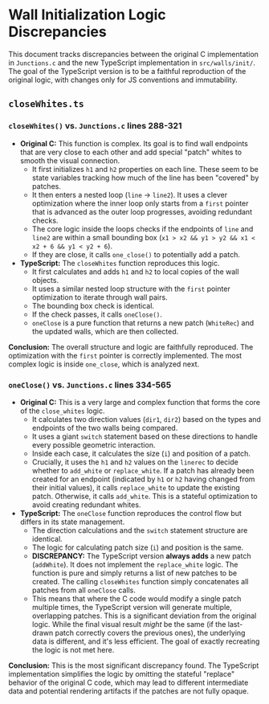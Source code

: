 # Wall Initialization Logic Discrepancies

This document tracks discrepancies between the original C implementation in `Junctions.c` and the new TypeScript implementation in `src/walls/init/`. The goal of the TypeScript version is to be a faithful reproduction of the original logic, with changes only for JS conventions and immutability.

## `closeWhites.ts`

### `closeWhites()` vs. `Junctions.c` lines 288-321

- **Original C:** This function is complex. Its goal is to find wall endpoints that are very close to each other and add special "patch" whites to smooth the visual connection.
  - It first initializes `h1` and `h2` properties on each line. These seem to be state variables tracking how much of the line has been "covered" by patches.
  - It then enters a nested loop (`line` -> `line2`). It uses a clever optimization where the inner loop only starts from a `first` pointer that is advanced as the outer loop progresses, avoiding redundant checks.
  - The core logic inside the loops checks if the endpoints of `line` and `line2` are within a small bounding box (`x1 > x2 && y1 > y2 && x1 < x2 + 6 && y1 < y2 + 6`).
  - If they are close, it calls `one_close()` to potentially add a patch.
- **TypeScript:** The `closeWhites` function reproduces this logic.
  - It first calculates and adds `h1` and `h2` to local copies of the wall objects.
  - It uses a similar nested loop structure with the `first` pointer optimization to iterate through wall pairs.
  - The bounding box check is identical.
  - If the check passes, it calls `oneClose()`.
  - `oneClose` is a pure function that returns a new patch (`WhiteRec`) and the updated walls, which are then collected.

**Conclusion:** The overall structure and logic are faithfully reproduced. The optimization with the `first` pointer is correctly implemented. The most complex logic is inside `one_close`, which is analyzed next.

### `oneClose()` vs. `Junctions.c` lines 334-565

- **Original C:** This is a very large and complex function that forms the core of the `close_whites` logic.
  - It calculates two direction values (`dir1`, `dir2`) based on the types and endpoints of the two walls being compared.
  - It uses a giant `switch` statement based on these directions to handle every possible geometric interaction.
  - Inside each case, it calculates the size (`i`) and position of a patch.
  - Crucially, it uses the `h1` and `h2` values on the `linerec` to decide whether to `add_white` or `replace_white`. If a patch has already been created for an endpoint (indicated by `h1` or `h2` having changed from their initial values), it calls `replace_white` to update the existing patch. Otherwise, it calls `add_white`. This is a stateful optimization to avoid creating redundant whites.
- **TypeScript:** The `oneClose` function reproduces the control flow but differs in its state management.
  - The direction calculations and the `switch` statement structure are identical.
  - The logic for calculating patch size (`i`) and position is the same.
  - **DISCREPANCY:** The TypeScript version **always adds** a new patch (`addWhite`). It does not implement the `replace_white` logic. The function is pure and simply returns a list of new patches to be created. The calling `closeWhites` function simply concatenates all patches from all `oneClose` calls.
  - This means that where the C code would modify a single patch multiple times, the TypeScript version will generate multiple, overlapping patches. This is a significant deviation from the original logic. While the final visual result _might_ be the same (if the last-drawn patch correctly covers the previous ones), the underlying data is different, and it's less efficient. The goal of exactly recreating the logic is not met here.

**Conclusion:** This is the most significant discrepancy found. The TypeScript implementation simplifies the logic by omitting the stateful "replace" behavior of the original C code, which may lead to different intermediate data and potential rendering artifacts if the patches are not fully opaque.
